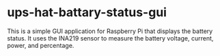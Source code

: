 # ups-hat-battary-status-gui
This is a simple GUI application for Raspberry Pi that displays the battery status. It uses the INA219 sensor to measure the battery voltage, current, power, and percentage. 
